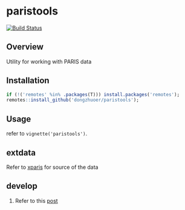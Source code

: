 # paristools
[![Build Status](https://travis-ci.com/dongzhuoer/paristools.svg?branch=master)](https://travis-ci.com/dongzhuoer/paristools)


## Overview

Utility for working with PARIS data




## Installation

```r
if (!('remotes' %in% .packages(T))) install.packages('remotes');
remotes::install_github('dongzhuoer/paristools');
```

## Usage

refer to `vignette('paristools')`.

## extdata

Refer to [xparis](https://github.com/dongzhuoer/xparis) for source of the data

## develop

1. Refer to this [post](https://dongzhuoer.github.io/_redirects/develop-upon-my-r-package.html)



